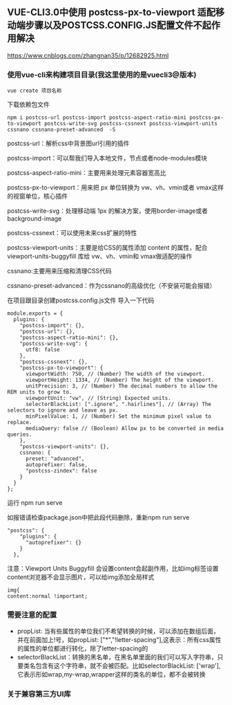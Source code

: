 ## VUE-CLI3.0中使用 postcss-px-to-viewport 适配移动端步骤以及POSTCSS.CONFIG.JS配置文件不起作用解决

https://www.cnblogs.com/zhangnan35/p/12682925.html

### 使用vue-cli来构建项目目录(我这里使用的是vuecli3@版本) 

```
vue create 项目名称
```

下载依赖包文件
```
npm i postcss-url postcss-import postcss-aspect-ratio-mini postcss-px-to-viewport postcss-write-svg postcss-cssnext postcss-viewport-units cssnano cssnano-preset-advanced  -S
```


postcss-url：解析css中背景图url引用的插件

postcss-import：可以帮我们导入本地文件，节点或者node-modules模块

postcss-aspect-ratio-mini：主要用来处理元素容器宽高比

postcss-px-to-viewport：用来把 px 单位转换为 vw、vh、vmin或者 vmax这样的视窗单位，核心插件

postcss-write-svg：处理移动端 1px 的解决方案，使用border-image或者background-image

postcss-cssnext：可以使用未来css扩展的特性

postcss-viewport-units：主要是给CSS的属性添加 content 的属性，配合 viewport-units-buggyfill 库给 vw、vh、vmin和 vmax做适配的操作

cssnano:主要用来压缩和清理CSS代码

cssnano-preset-advanced：作为cssnano的高级优化（不安装可能会报错）

在项目跟目录创建postcss.config.js文件 导入一下代码

```
module.exports = {
  plugins: {
    "postcss-import": {},
    "postcss-url": {},
    "postcss-aspect-ratio-mini": {},
    "postcss-write-svg": {
      utf8: false
    },
    "postcss-cssnext": {},
    "postcss-px-to-viewport": {
      viewportWidth: 750, // (Number) The width of the viewport.
      viewportHeight: 1334, // (Number) The height of the viewport.
      unitPrecision: 3, // (Number) The decimal numbers to allow the REM units to grow to.
      viewportUnit: "vw", // (String) Expected units.
      selectorBlackList: [".ignore", ".hairlines"], // (Array) The selectors to ignore and leave as px.
      minPixelValue: 1, // (Number) Set the minimum pixel value to replace.
      mediaQuery: false // (Boolean) Allow px to be converted in media queries.
    },
    "postcss-viewport-units": {},
    cssnano: {
      preset: "advanced",
      autoprefixer: false,
      "postcss-zindex": false
    }
  }
};
```

运行 npm run serve 

如报错请检查package.json中把此段代码删除，重新npm run serve

```
"postcss": {
    "plugins": {
      "autoprefixer": {}
    }
  },
```
注意：Viewport Units Buggyfill 会设置content会起副作用，比如img标签设置content浏览器不会显示图片，可以给img添加全局样式

```
img{
content:normal !important;
```

### 需要注意的配置
- propList: 当有些属性的单位我们不希望转换的时候，可以添加在数组后面，并在前面加上!号，如propList: ["*","!letter-spacing"],这表示：所有css属性的属性的单位都进行转化，除了letter-spacing的
- selectorBlackList：转换的黑名单，在黑名单里面的我们可以写入字符串，只要类名包含有这个字符串，就不会被匹配。比如selectorBlackList: ['wrap'],它表示形如wrap,my-wrap,wrapper这样的类名的单位，都不会被转换


### 关于兼容第三方UI库
